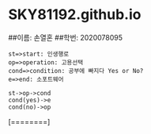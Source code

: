 # SKY81192.github.io
##이름: 손열혼
##학번: 2020078095
```flow
st=>start: 인생행로
op=>operation: 고용선택
cond=>condition: 공부에 빠지다 Yes or No?
e=>end: 소포트웨어

st->op->cond
cond(yes)->e
cond(no)->op
```
[========]
